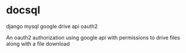 # docsql
django mysql google drive api oauth2

An oauth2 authorization using google api with permissions to drive files along with a file download


